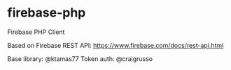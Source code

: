 firebase-php
============

Firebase PHP Client

Based on Firebase REST API: https://www.firebase.com/docs/rest-api.html

Base library: @ktamas77
Token auth: @craigrusso